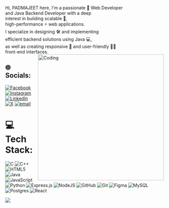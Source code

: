 Hi, PADMAJEET here,
I'm a passionate 🌟 Web Developer<br> and Java Backend Developer with a deep<br> interest in building scalable 🌱,<br> high-performance ⚡ web applications.<br> I specialize in designing 🛠️ and implementing<br> efficient backend solutions using Java 💻,<br> as well as creating responsive 📱 and user-friendly 👨‍💻<br> front-end interfaces.
<img align="right" alt="Coding" width="400" src="https://cdn.dribbble.com/users/1162077/screenshots/3848914/programmer.gif">



## 🌐 Socials:
[![Facebook](https://img.shields.io/badge/Facebook-%231877F2.svg?logo=Facebook&logoColor=white)](https://facebook.com/PadmajeetDoddannavar) [![Instagram](https://img.shields.io/badge/Instagram-%23E4405F.svg?logo=Instagram&logoColor=white)](https://instagram.com/padmajeetdoddannavar) [![LinkedIn](https://img.shields.io/badge/LinkedIn-%230077B5.svg?logo=linkedin&logoColor=white)](https://linkedin.com/in/PadmajeetDoddannavar) [![X](https://img.shields.io/badge/X-black.svg?logo=X&logoColor=white)](https://x.com/PadmajeetDoddannavar) [![email](https://img.shields.io/badge/Email-D14836?logo=gmail&logoColor=white)](mailto:padmajeetdoddannavar@gmail.com) 

# 💻 Tech Stack:
![C](https://img.shields.io/badge/c-%2300599C.svg?style=for-the-badge&logo=c&logoColor=white) ![C++](https://img.shields.io/badge/c++-%2300599C.svg?style=for-the-badge&logo=c%2B%2B&logoColor=white) ![HTML5](https://img.shields.io/badge/html5-%23E34F26.svg?style=for-the-badge&logo=html5&logoColor=white) ![Java](https://img.shields.io/badge/java-%23ED8B00.svg?style=for-the-badge&logo=openjdk&logoColor=white) ![JavaScript](https://img.shields.io/badge/javascript-%23323330.svg?style=for-the-badge&logo=javascript&logoColor=%23F7DF1E) ![Python](https://img.shields.io/badge/python-3670A0?style=for-the-badge&logo=python&logoColor=ffdd54) ![Express.js](https://img.shields.io/badge/express.js-%23404d59.svg?style=for-the-badge&logo=express&logoColor=%2361DAFB) ![NodeJS](https://img.shields.io/badge/node.js-6DA55F?style=for-the-badge&logo=node.js&logoColor=white) ![GitHub](https://img.shields.io/badge/github-%23121011.svg?style=for-the-badge&logo=github&logoColor=white) ![Git](https://img.shields.io/badge/git-%23F05033.svg?style=for-the-badge&logo=git&logoColor=white) ![Figma](https://img.shields.io/badge/figma-%23F24E1E.svg?style=for-the-badge&logo=figma&logoColor=white) ![MySQL](https://img.shields.io/badge/mysql-4479A1.svg?style=for-the-badge&logo=mysql&logoColor=white) ![Postgres](https://img.shields.io/badge/postgres-%23316192.svg?style=for-the-badge&logo=postgresql&logoColor=white) ![React](https://img.shields.io/badge/react-%2320232a.svg?style=for-the-badge&logo=react&logoColor=%2361DAFB)

[![](https://visitcount.itsvg.in/api?id=PadmajeetDoddannavar&icon=0&color=0)](https://visitcount.itsvg.in)

<!-- Proudly created with GPRM ( https://gprm.itsvg.in ) -->
